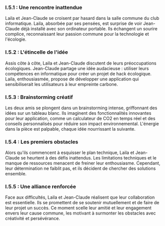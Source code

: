 ### I.5.1 : Une rencontre inattendue

Laila et Jean-Claude se croisent par hasard dans la salle commune du club informatique. Laila, absorbée par ses pensées, est surprise de voir Jean-Claude déjà installé avec son ordinateur portable. Ils échangent un sourire complice, reconnaissant leur passion commune pour la technologie et l'écologie.

### I.5.2 : L'étincelle de l'idée

Assis côte à côte, Laila et Jean-Claude discutent de leurs préoccupations écologiques. Jean-Claude partage une idée audacieuse : utiliser leurs compétences en informatique pour créer un projet de hack écologique. Laila, enthousiasmée, propose de développer une application qui sensibiliserait les utilisateurs à leur empreinte carbone.

### I.5.3 : Brainstorming créatif

Les deux amis se plongent dans un brainstorming intense, griffonnant des idées sur un tableau blanc. Ils imaginent des fonctionnalités innovantes pour leur application, comme un calculateur de CO2 en temps réel et des conseils personnalisés pour réduire son impact environnemental. L'énergie dans la pièce est palpable, chaque idée nourrissant la suivante.

### I.5.4 : Les premiers obstacles

Alors qu'ils commencent à esquisser le plan technique, Laila et Jean-Claude se heurtent à des défis inattendus. Les limitations techniques et le manque de ressources menacent de freiner leur enthousiasme. Cependant, leur détermination ne faiblit pas, et ils décident de chercher des solutions ensemble.

### I.5.5 : Une alliance renforcée

Face aux difficultés, Laila et Jean-Claude réalisent que leur collaboration est essentielle. Ils se promettent de se soutenir mutuellement et de faire de leur projet un succès. Ce moment scelle leur amitié et leur engagement envers leur cause commune, les motivant à surmonter les obstacles avec créativité et persévérance.